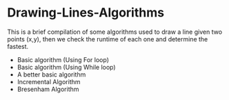 # Drawing-Lines-Algorithms

This is a brief compilation of some algorithms used to draw a line given two points (x,y), then we check the runtime of each one and determine the fastest.
- Basic algorithm (Using For loop)
- Basic algorithm (Using While loop)
- A better basic algorithm
- Incremental Algorithm
- Bresenham Algorithm
